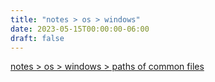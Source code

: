 ```yaml
---
title: "notes > os > windows"
date: 2023-05-15T00:00:00-06:00
draft: false
---
```


[notes > os > windows > paths of common files](paths-of-common-files.md)  
